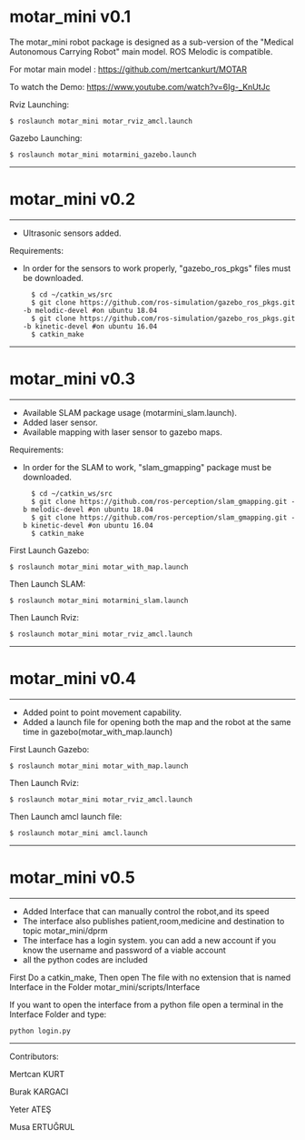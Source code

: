 # motar_mini v0.1
The motar_mini robot package is designed as a sub-version of the "Medical Autonomous Carrying Robot" main model. ROS Melodic is compatible.

For motar main model : https://github.com/mertcankurt/MOTAR

To watch the Demo: https://www.youtube.com/watch?v=6Ig-_KnUtJc

Rviz Launching:

    $ roslaunch motar_mini motar_rviz_amcl.launch
    
Gazebo Launching:

    $ roslaunch motar_mini motarmini_gazebo.launch
    
------------------------------------------------------------------------------
# motar_mini v0.2
-----------------------------
- Ultrasonic sensors added.

Requirements:

- In order for the sensors to work properly, "gazebo_ros_pkgs" files must be downloaded.

        $ cd ~/catkin_ws/src
        $ git clone https://github.com/ros-simulation/gazebo_ros_pkgs.git -b melodic-devel #on ubuntu 18.04
        $ git clone https://github.com/ros-simulation/gazebo_ros_pkgs.git -b kinetic-devel #on ubuntu 16.04
        $ catkin_make

----------------------------------------------------------------------------------
# motar_mini v0.3
-----------------------------

-   Available SLAM package usage (motarmini_slam.launch).
-   Added laser sensor.
-   Available mapping with laser sensor to gazebo maps.

Requirements:

- In order for the SLAM to work, "slam_gmapping" package must be downloaded.
    
        $ cd ~/catkin_ws/src
        $ git clone https://github.com/ros-perception/slam_gmapping.git -b melodic-devel #on ubuntu 18.04
        $ git clone https://github.com/ros-perception/slam_gmapping.git -b kinetic-devel #on ubuntu 16.04
        $ catkin_make

First Launch Gazebo:

    $ roslaunch motar_mini motar_with_map.launch
Then Launch SLAM:

    $ roslaunch motar_mini motarmini_slam.launch
Then Launch Rviz:

    $ roslaunch motar_mini motar_rviz_amcl.launch

------------------------------------------------------------------------------------------
# motar_mini v0.4
-----------------------------
-   Added point to point movement capability.
-   Added a launch file for opening both the map and the robot at the same time in gazebo(motar_with_map.launch)

First Launch Gazebo:

    $ roslaunch motar_mini motar_with_map.launch
Then Launch Rviz:

    $ roslaunch motar_mini motar_rviz_amcl.launch
Then Launch amcl launch file:

    $ roslaunch motar_mini amcl.launch

------------------------------------------------------------------------------------------
# motar_mini v0.5
-----------------------------
- Added Interface that can manually control the robot,and its speed  
- The interface also publishes patient,room,medicine and destination to topic motar_mini/dprm
- The interface has a login system. you can add a new account if you know the username and password of a viable account
- all the python codes are included

First Do a catkin_make,
Then open The file with no extension that is named Interface in the Folder motar_mini/scripts/Interface

If you want to open the interface from a python file open a terminal in the Interface Folder and type:

    python login.py


------------------------------------------------------------------------------------------
Contributors: 

Mertcan KURT

Burak KARGACI

Yeter ATEŞ

Musa ERTUĞRUL

